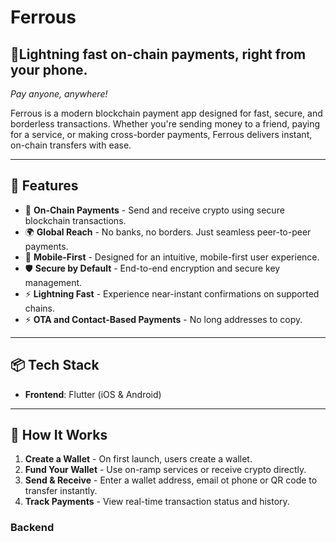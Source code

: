 # Ferrous

## **📲Lightning fast on-chain payments, right from your phone.**
*Pay anyone, anywhere!*  


Ferrous is a modern blockchain payment app designed for fast, secure, and borderless transactions. Whether you're sending money to a friend, paying for a service, or making cross-border payments, Ferrous delivers instant, on-chain transfers with ease.

---

## 🚀 Features

- 🔗 **On-Chain Payments** - Send and receive crypto using secure blockchain transactions.
- 🌍 **Global Reach** - No banks, no borders. Just seamless peer-to-peer payments.
- 📱 **Mobile-First** - Designed for an intuitive, mobile-first user experience.
- 🛡️ **Secure by Default** - End-to-end encryption and secure key management.
- ⚡ **Lightning Fast** - Experience near-instant confirmations on supported chains.
- ⚡ **OTA and Contact-Based Payments** - No long addresses to copy.


---

## 📦 Tech Stack

- **Frontend**: Flutter (iOS & Android)


---

## 🧠 How It Works

1. **Create a Wallet** - On first launch, users create a wallet.
2. **Fund Your Wallet** - Use on-ramp services or receive crypto directly.
3. **Send & Receive** - Enter a wallet address, email ot phone or QR code to transfer instantly.
4. **Track Payments** - View real-time transaction status and history.


### Backend
